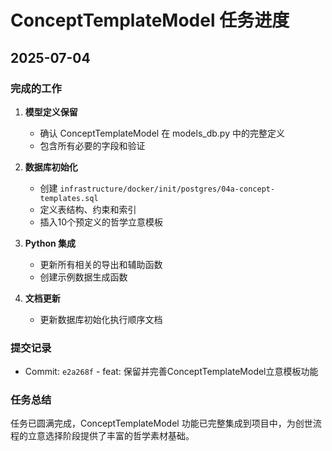 # ConceptTemplateModel 任务进度

## 2025-07-04

### 完成的工作
1. **模型定义保留**
   - 确认 ConceptTemplateModel 在 models_db.py 中的完整定义
   - 包含所有必要的字段和验证

2. **数据库初始化**
   - 创建 `infrastructure/docker/init/postgres/04a-concept-templates.sql`
   - 定义表结构、约束和索引
   - 插入10个预定义的哲学立意模板

3. **Python 集成**
   - 更新所有相关的导出和辅助函数
   - 创建示例数据生成函数

4. **文档更新**
   - 更新数据库初始化执行顺序文档

### 提交记录
- Commit: `e2a268f` - feat: 保留并完善ConceptTemplateModel立意模板功能

### 任务总结
任务已圆满完成，ConceptTemplateModel 功能已完整集成到项目中，为创世流程的立意选择阶段提供了丰富的哲学素材基础。